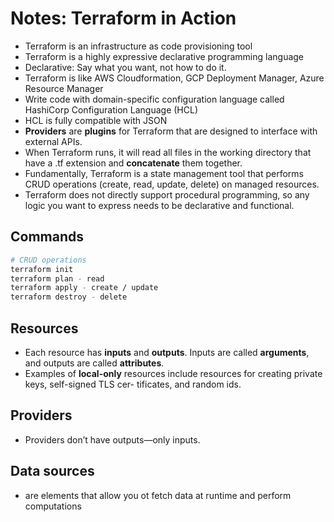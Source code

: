 # Notes: Terraform in Action
* Terraform is an infrastructure as code provisioning tool
* Terraform is a highly expressive declarative programming language
* Declarative: Say what you want, not how to do it.
* Terraform is like AWS Cloudformation, GCP Deployment Manager, Azure Resource Manager
* Write code with domain-specific configuration language called HashiCorp Configuration Language (HCL)
* HCL is fully compatible with JSON
* __Providers__ are __plugins__ for Terraform that are designed to interface with external APIs.
* When Terraform runs, it will read all files in the working directory that have a .tf extension and __concatenate__ them together.
* Fundamentally, Terraform is a state management tool that performs CRUD operations (create, read, update, delete) on managed resources.
* Terraform does not directly support procedural programming, so any logic you want to express needs to be declarative and functional.
  
## Commands
```bash
# CRUD operations
terraform init
terraform plan - read
terraform apply - create / update
terraform destroy - delete
```

## Resources  
* Each resource has __inputs__ and __outputs__. Inputs are called __arguments__, and outputs are
  called __attributes__.
* Examples of __local-only__ resources include resources for creating private keys, self-signed TLS cer-
  tificates, and random ids.
  
## Providers
* Providers don’t have outputs—only inputs.  

## Data sources
* are elements that allow you ot fetch data at runtime and perform computations
